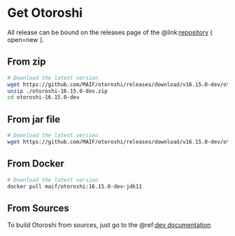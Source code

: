 # Get Otoroshi

All release can be bound on the releases page of the @link:[repository](https://github.com/MAIF/otoroshi/releases) { open=new }.

## From zip

```sh
# Download the latest version
wget https://github.com/MAIF/otoroshi/releases/download/v16.15.0-dev/otoroshi-16.15.0-dev.zip
unzip ./otoroshi-16.15.0-dev.zip
cd otoroshi-16.15.0-dev
```

## From jar file

```sh
# Download the latest version
wget https://github.com/MAIF/otoroshi/releases/download/v16.15.0-dev/otoroshi.jar
```

## From Docker

```sh
# Download the latest version
docker pull maif/otoroshi:16.15.0-dev-jdk11
```

## From Sources

To build Otoroshi from sources, just go to the @ref:[dev documentation](../dev.md)

